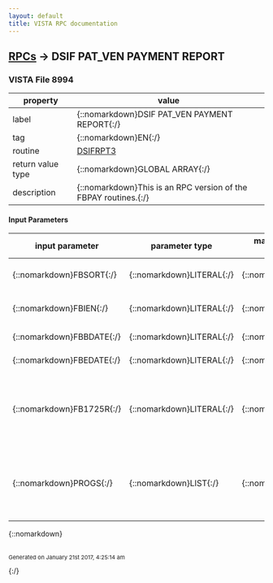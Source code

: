 ```yaml
---
layout: default
title: VISTA RPC documentation
---
```




## [RPCs](TableOfContent.md) &#8594; DSIF PAT_VEN PAYMENT REPORT 



### VISTA File 8994 


 property | value 
--- | --- 
 label | {::nomarkdown}DSIF PAT_VEN PAYMENT REPORT{:/}
 tag | {::nomarkdown}EN{:/}
 routine | [DSIFRPT3](http://code.osehra.org/dox/Routine_DSIFRPT3_source.html)
 return value type | {::nomarkdown}GLOBAL ARRAY{:/}
 description | {::nomarkdown}This is an RPC version of the FBPAY routines.{:/}

#### Input Parameters

| input parameter | parameter type | maximum data length | required | description | 
| --- | --- | --- | --- | --- | 
| {::nomarkdown}FBSORT{:/} | {::nomarkdown}LITERAL{:/} | {::nomarkdown}1{:/} | {::nomarkdown}true{:/} | {::nomarkdown}Sort Indicator (1 = Patient, 0 = Vendor - Default = 0){:/} | 
| {::nomarkdown}FBIEN{:/} | {::nomarkdown}LITERAL{:/} | {::nomarkdown}99{:/} | {::nomarkdown}true{:/} | {::nomarkdown}Patient/Vendor Internal Entry Number (File 161/161.2 respectively){:/} | 
| {::nomarkdown}FBBDATE{:/} | {::nomarkdown}LITERAL{:/} | {::nomarkdown}7{:/} | {::nomarkdown}true{:/} | {::nomarkdown}Begining Date for report (FileMan Format){:/} | 
| {::nomarkdown}FBEDATE{:/} | {::nomarkdown}LITERAL{:/} | {::nomarkdown}7{:/} | {::nomarkdown}true{:/} | {::nomarkdown}Ending Date for report (FileMan Format){:/} | 
| {::nomarkdown}FB1725R{:/} | {::nomarkdown}LITERAL{:/} | {::nomarkdown}1{:/} | {::nomarkdown}true{:/} | {::nomarkdown}Mill-Bill indicator only used if PROGS passes in Fee Programs with internal numbers 2, 3 or 6. M - include only 38 U.S.C. 1725 claimsN - exclude 38 U.S.C. 1725 claimsA - All{:/} | 
| {::nomarkdown}PROGS{:/} | {::nomarkdown}LIST{:/} | {::nomarkdown}99{:/} | {::nomarkdown}true{:/} | {::nomarkdown}List of Fee Programs to include on report (Multi-piece IEN ^ Name) (IEN is pointer to file 161.8 FEE PROGRAMS, the user should only be allowed to select active programs.){:/} | 

{::nomarkdown} <br/><br/><p style="font-size: 11px">Generated on January 21st 2017, 4:25:14 am</p>{:/}